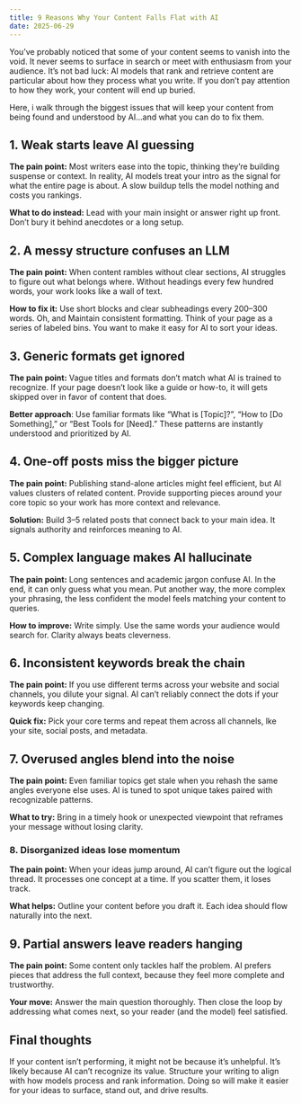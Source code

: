 ```yaml
---
title: 9 Reasons Why Your Content Falls Flat with AI
date: 2025-06-29
---
```

You’ve probably noticed that some of your content seems to vanish into the void. It never seems to surface in search or meet with enthusiasm from your audience. It’s not bad luck: AI models that rank and retrieve content are particular about how they process what you write. If you don’t pay attention to how they work, your content will end up buried.

Here, i walk through the biggest issues that will keep your content from being found and understood by AI...and what you can do to fix them.

## 1. Weak starts leave AI guessing
**The pain point:** Most writers ease into the topic, thinking they’re building suspense or context. In reality, AI models treat your intro as the signal for what the entire page is about. A slow buildup tells the model nothing and costs you rankings.

**What to do instead:** Lead with your main insight or answer right up front. Don’t bury it behind anecdotes or a long setup.

## 2. A messy structure confuses an LLM
**The pain point:** When content rambles without clear sections, AI struggles to figure out what belongs where. Without headings every few hundred words, your work looks like a wall of text.

**How to fix it:** Use short blocks and clear subheadings every 200–300 words. Oh, and Maintain consistent formatting. Think of your page as a series of labeled bins. You want to make it easy for AI to sort your ideas.

## 3. Generic formats get ignored
**The pain point:** Vague titles and formats don’t match what AI is trained to recognize. If your page doesn’t look like a guide or how-to, it will gets skipped over in favor of content that does.

**Better approach**: Use familiar formats like “What is [Topic]?”, “How to [Do Something],” or “Best Tools for [Need].” These patterns are instantly understood and prioritized by AI.

## 4. One-off posts miss the bigger picture
**The pain point:** Publishing stand-alone articles might feel efficient, but AI values clusters of related content. Provide supporting pieces around your core topic so your work has more context and relevance.

**Solution:** Build 3–5 related posts that connect back to your main idea. It signals authority and reinforces meaning to AI.

## 5. Complex language makes AI hallucinate
**The pain point:** Long sentences and academic jargon confuse AI. In the end, it can only guess what you mean. Put another way, the more complex your phrasing, the less confident the model feels matching your content to queries.

**How to improve:** Write simply. Use the same words your audience would search for. Clarity always beats cleverness.

## 6. Inconsistent keywords break the chain
**The pain point:** If you use different terms across your website and social channels, you dilute your signal. AI can’t reliably connect the dots if your keywords keep changing.

**Quick fix:** Pick your core terms and repeat them across all channels, lke your site, social posts, and metadata.

## 7. Overused angles blend into the noise
**The pain point:** Even familiar topics get stale when you rehash the same angles everyone else uses. AI is tuned to spot unique takes paired with recognizable patterns.

**What to try:** Bring in a timely hook or unexpected viewpoint that reframes your message without losing clarity.

### 8. Disorganized ideas lose momentum
**The pain point:** When your ideas jump around, AI can’t figure out the logical thread. It processes one concept at a time. If you scatter them, it loses track.

**What helps:** Outline your content before you draft it. Each idea should flow naturally into the next.

## 9. Partial answers leave readers hanging
**The pain point:** Some content only tackles half the problem. AI prefers pieces that address the full context, because they feel more complete and trustworthy.

**Your move:** Answer the main question thoroughly. Then close the loop by addressing what comes next, so your reader (and the model) feel satisfied.

## Final thoughts
If your content isn’t performing, it might not be because it’s unhelpful. It’s likely because AI can’t recognize its value. Structure your writing to align with how models process and rank information. Doing so will make it easier for your ideas to surface, stand out, and drive results.

